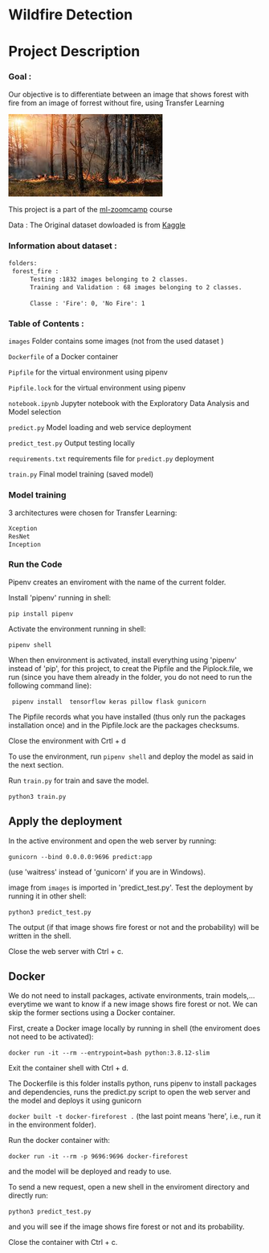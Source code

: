 # Wildfire Detection 

# Project Description 

    
### Goal : 
Our objective is to differentiate between an image that shows forest with fire from an image of forrest without fire, using Transfer Learning
 
![alt text](https://github.com/meriem2012arb/Capstone1_project/blob/main/images/006.jpg)


This project is a part of the [ml-zoomcamp](https://github.com/alexeygrigorev/mlbookcamp-code/tree/master/course-zoomcamp) course

Data :
The  Original dataset dowloaded is  from [Kaggle](https://www.kaggle.com/datasets/brsdincer/wildfire-detection-image-data)

### Information about dataset :
```
folders: 
 forest_fire :
      Testing :1832 images belonging to 2 classes.
      Training and Validation : 68 images belonging to 2 classes.
      
      Classe : 'Fire': 0, 'No Fire': 1
 ```
### Table of Contents :

```images``` Folder contains some images (not from the used dataset ) 

```Dockerfile``` of a Docker container

```Pipfile```  for the virtual environment using pipenv

```Pipfile.lock```  for the virtual environment using pipenv

```notebook.ipynb``` Jupyter notebook with the Exploratory Data Analysis and Model selection

```predict.py``` Model loading and web service deployment

```predict_test.py``` Output testing locally

```requirements.txt``` requirements file for ```predict.py``` deployment

```train.py``` Final model training (saved model) 


### Model training

3 architectures were chosen for Transfer Learning:

```
Xception
ResNet
Inception
```




### Run the Code


Pipenv creates an enviroment with the name of the current folder.

Install 'pipenv' running in shell:

```pip install pipenv```

Activate the environment running in shell:

```pipenv shell```

When then environment is activated, install everything using 'pipenv' instead of 'pip', for this project, to creat the Pipfile and the Piplock.file, we run (since you have them already in the folder, you do not need to run the following command line):

``` pipenv install  tensorflow keras pillow flask gunicorn``` 

The Pipfile records what you have installed (thus only run the packages installation once) and in the Pipfile.lock are the packages checksums.

Close the environment with Crtl + d

To use the environment, run ```pipenv shell``` and deploy the model as said in the next section.

Run ```train.py``` for train and save the model. 

```python3 train.py```

##  Apply the deployment

In the active environment and open the web server by running:

```gunicorn --bind 0.0.0.0:9696 predict:app```

(use 'waitress' instead of 'gunicorn' if you are in Windows).

 image from ```images``` is imported in 'predict_test.py'. Test the deployment by running it in other shell:

```python3 predict_test.py```

The output (if that image shows fire forest or not and the probability) will be written in the shell.

Close the web server with Ctrl + c.

##  Docker

We do not need to install packages, activate environments, train models,... everytime we want to know if a new image shows fire forest  or not. We can skip the former sections using a Docker container.

First, create a Docker image locally by running in shell (the enviroment does not need to be activated):

```docker run -it --rm --entrypoint=bash python:3.8.12-slim```

Exit the container shell with Ctrl + d.

The Dockerfile is this folder installs python, runs pipenv to install packages and dependencies, runs the predict.py script to open the web server and the  model and deploys it using gunicorn

```docker built -t docker-fireforest .```
(the last point means 'here', i.e., run it in the environment folder).

Run the docker container with:

```docker run -it --rm -p 9696:9696 docker-fireforest```

and the model will be deployed and ready to use.

To send a new request, open a new shell in the enviroment directory and directly run:

```python3 predict_test.py```

and you will see if the image shows fire forest  or not and its probability.

Close the container with Ctrl + c.


